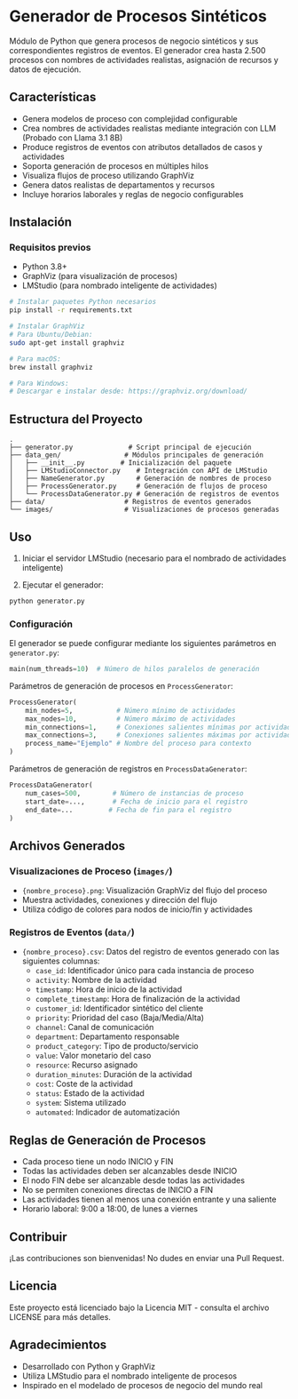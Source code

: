 # Generador de Procesos Sintéticos

Módulo de Python que genera procesos de negocio sintéticos y sus correspondientes registros de eventos. El generador crea hasta 2.500 procesos con nombres de actividades realistas, asignación de recursos y datos de ejecución.

## Características

- Genera modelos de proceso con complejidad configurable
- Crea nombres de actividades realistas mediante integración con LLM (Probado con Llama 3.1 8B)
- Produce registros de eventos con atributos detallados de casos y actividades
- Soporta generación de procesos en múltiples hilos
- Visualiza flujos de proceso utilizando GraphViz
- Genera datos realistas de departamentos y recursos
- Incluye horarios laborales y reglas de negocio configurables

## Instalación

### Requisitos previos

- Python 3.8+
- GraphViz (para visualización de procesos)
- LMStudio (para nombrado inteligente de actividades)

```bash
# Instalar paquetes Python necesarios
pip install -r requirements.txt

# Instalar GraphViz
# Para Ubuntu/Debian:
sudo apt-get install graphviz

# Para macOS:
brew install graphviz

# Para Windows:
# Descargar e instalar desde: https://graphviz.org/download/
```

## Estructura del Proyecto

```
.
├── generator.py              # Script principal de ejecución
├── data_gen/                # Módulos principales de generación
│   ├── __init__.py         # Inicialización del paquete
│   ├── LMStudioConnector.py    # Integración con API de LMStudio
│   ├── NameGenerator.py        # Generación de nombres de proceso
│   ├── ProcessGenerator.py     # Generación de flujos de proceso
│   └── ProcessDataGenerator.py # Generación de registros de eventos
├── data/                    # Registros de eventos generados
└── images/                  # Visualizaciones de procesos generadas
```

## Uso

1. Iniciar el servidor LMStudio (necesario para el nombrado de actividades inteligente)

2. Ejecutar el generador:
```bash
python generator.py
```

### Configuración

El generador se puede configurar mediante los siguientes parámetros en `generator.py`:

```python
main(num_threads=10)  # Número de hilos paralelos de generación
```

Parámetros de generación de procesos en `ProcessGenerator`:
```python
ProcessGenerator(
    min_nodes=5,           # Número mínimo de actividades
    max_nodes=10,          # Número máximo de actividades
    min_connections=1,     # Conexiones salientes mínimas por actividad
    max_connections=3,     # Conexiones salientes máximas por actividad
    process_name="Ejemplo" # Nombre del proceso para contexto
)
```

Parámetros de generación de registros en `ProcessDataGenerator`:
```python
ProcessDataGenerator(
    num_cases=500,        # Número de instancias de proceso
    start_date=...,       # Fecha de inicio para el registro
    end_date=...         # Fecha de fin para el registro
)
```

## Archivos Generados

### Visualizaciones de Proceso (`images/`)
- `{nombre_proceso}.png`: Visualización GraphViz del flujo del proceso
- Muestra actividades, conexiones y dirección del flujo
- Utiliza código de colores para nodos de inicio/fin y actividades

### Registros de Eventos (`data/`)
- `{nombre_proceso}.csv`: Datos del registro de eventos generado con las siguientes columnas:
  - `case_id`: Identificador único para cada instancia de proceso
  - `activity`: Nombre de la actividad
  - `timestamp`: Hora de inicio de la actividad
  - `complete_timestamp`: Hora de finalización de la actividad
  - `customer_id`: Identificador sintético del cliente
  - `priority`: Prioridad del caso (Baja/Media/Alta)
  - `channel`: Canal de comunicación
  - `department`: Departamento responsable
  - `product_category`: Tipo de producto/servicio
  - `value`: Valor monetario del caso
  - `resource`: Recurso asignado
  - `duration_minutes`: Duración de la actividad
  - `cost`: Coste de la actividad
  - `status`: Estado de la actividad
  - `system`: Sistema utilizado
  - `automated`: Indicador de automatización

## Reglas de Generación de Procesos

- Cada proceso tiene un nodo INICIO y FIN
- Todas las actividades deben ser alcanzables desde INICIO
- El nodo FIN debe ser alcanzable desde todas las actividades
- No se permiten conexiones directas de INICIO a FIN
- Las actividades tienen al menos una conexión entrante y una saliente
- Horario laboral: 9:00 a 18:00, de lunes a viernes

## Contribuir

¡Las contribuciones son bienvenidas! No dudes en enviar una Pull Request.

## Licencia

Este proyecto está licenciado bajo la Licencia MIT - consulta el archivo LICENSE para más detalles.

## Agradecimientos

- Desarrollado con Python y GraphViz
- Utiliza LMStudio para el nombrado inteligente de procesos
- Inspirado en el modelado de procesos de negocio del mundo real

